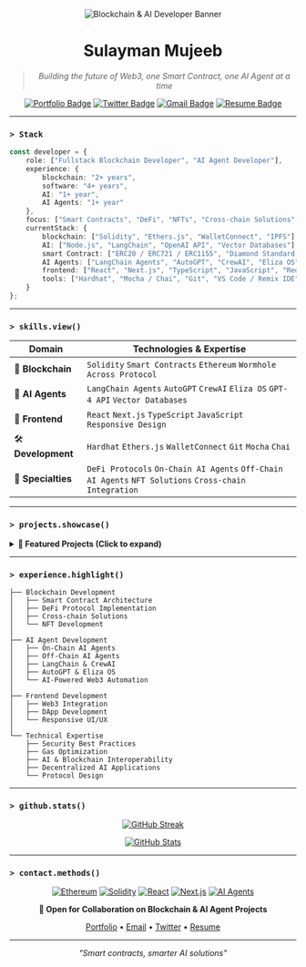 <div align="center">

![Blockchain & AI Developer Banner](https://img.shields.io/badge/Blockchain%20%26%20AI%20Developer-Ethereum%20%26%20AI%20Agent%20Specialist-blue?style=for-the-badge)

# Sulayman Mujeeb

> *Building the future of Web3, one Smart Contract, one AI Agent at a time*

[![Portfolio Badge](https://img.shields.io/badge/-Portfolio-black?style=flat-square&logo=vercel)](https://thehemjay.vercel.app/)
[![Twitter Badge](https://img.shields.io/badge/-X/Twitter-1DA1F2?style=flat-square&logo=twitter&logoColor=white)](https://www.x.com/thehemjay)
[![Gmail Badge](https://img.shields.io/badge/-SulaymanMujeeb6@gmail.com-c14438?style=flat-square&logo=Gmail&logoColor=white)](mailto:SulaymanMujeeb6@gmail.com)
[![Resume Badge](https://img.shields.io/badge/-Resume-green?style=flat-square&logo=adobe)](https://drive.google.com/file/d/1IQnqS4CFpgQjC3n3UYE5VryokHyUDz9K/view?usp=drive_link)

</div>

---

### `> Stack`

```typescript
const developer = {
    role: ["Fullstack Blockchain Developer", "AI Agent Developer"],
    experience: {
        blockchain: "2+ years",
        software: "4+ years",
        AI: "1+ year",
        AI Agents: "1+ year"
    },
    focus: ["Smart Contracts", "DeFi", "NFTs", "Cross-chain Solutions", "On-chain AI Agents", "Off-chain AI Agents"],
    currentStack: {
        blockchain: ["Solidity", "Ethers.js", "WalletConnect", "IPFS"],
        AI: ["Node.js", "LangChain", "OpenAI API", "Vector Databases"],
        smart Contract: ["ERC20 / ERC721 / ERC1155", "Diamond Standard (EIP-2535)", "OpenZeppelin Contracts"],
        AI Agents: ["LangChain Agents", "AutoGPT", "CrewAI", "Eliza OS", "GPT-4 API"],
        frontend: ["React", "Next.js", "TypeScript", "JavaScript", "Redux", "Context API", "TailwindCSS", "SCSS"],
        tools: ["Hardhat", "Mocha / Chai", "Git", "VS Code / Remix IDE", "Eliza OS"]
    }
};
```

---

### `> skills.view()`

| Domain | Technologies & Expertise |
|----------|------------------------|
| 🔗 **Blockchain**  | `Solidity` `Smart Contracts` `Ethereum` `Wormhole` `Across Protocol` |
| 🤖 **AI Agents**  | `LangChain Agents` `AutoGPT` `CrewAI` `Eliza OS` `GPT-4 API` `Vector Databases` |
| 🎨 **Frontend**  | `React` `Next.js` `TypeScript` `JavaScript` `Responsive Design` |
| 🛠️ **Development**  | `Hardhat` `Ethers.js` `WalletConnect` `Git` `Mocha` `Chai` |
| 💼 **Specialties**  | `DeFi Protocols` `On-Chain AI Agents` `Off-Chain AI Agents` `NFT Solutions` `Cross-chain Integration` |

---

### `> projects.showcase()`

<details>
<summary><b>🚀 Featured Projects (Click to expand)</b></summary>

*Coming soon - Watch this space for innovative blockchain & AI agent solutions!*

</details>

---

### `> experience.highlight()`

```plaintext
├── Blockchain Development
│   ├── Smart Contract Architecture
│   ├── DeFi Protocol Implementation
│   ├── Cross-chain Solutions
│   └── NFT Development
│
├── AI Agent Development
│   ├── On-Chain AI Agents
│   ├── Off-Chain AI Agents
│   ├── LangChain & CrewAI
│   ├── AutoGPT & Eliza OS
│   └── AI-Powered Web3 Automation
│
├── Frontend Development
│   ├── Web3 Integration
│   ├── DApp Development
│   └── Responsive UI/UX
│
└── Technical Expertise
    ├── Security Best Practices
    ├── Gas Optimization
    ├── AI & Blockchain Interoperability
    ├── Decentralized AI Applications
    └── Protocol Design
```

---

### `> github.stats()`

<div align="center">

[![GitHub Streak](https://github-readme-streak-stats.herokuapp.com/?user=thehemjay&theme=tokyonight)](https://github.com/mujeebsulayman)

[![GitHub Stats](https://github-readme-stats.vercel.app/api?username=thehemjay&show_icons=true&theme=tokyonight)](https://github.com/mujeebsulayman)

</div>

---

### `> contact.methods()`

<div align="center">

[![Ethereum](https://img.shields.io/badge/Ethereum-3C3C3D?style=for-the-badge&logo=Ethereum&logoColor=white)](#)
[![Solidity](https://img.shields.io/badge/Solidity-%23363636.svg?style=for-the-badge&logo=solidity&logoColor=white)](#)
[![React](https://img.shields.io/badge/React-20232A?style=for-the-badge&logo=react&logoColor=61DAFB)](#)
[![Next.js](https://img.shields.io/badge/Next.js-000?style=for-the-badge&logo=next.js&logoColor=white)](#)
[![AI Agents](https://img.shields.io/badge/AI%20Agents-%23115.svg?style=for-the-badge&logo=openai&logoColor=white)](#)

**💼 Open for Collaboration on Blockchain & AI Agent Projects**

[Portfolio](https://thehemjay.vercel.app/) •
[Email](mailto:SulaymanMujeeb6@gmail.com) •
[Twitter](https://www.x.com/thehemjay) •
[Resume](https://drive.google.com/file/d/1IQnqS4CFpgQjC3n3UYE5VryokHyUDz9K/view?usp=drive_link)

</div>

---

<div align="center">

*"Smart contracts, smarter AI solutions"*

</div>

